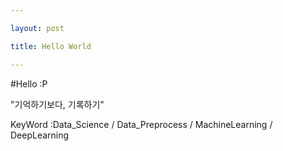 ```yaml
---

layout: post

title: Hello World

---
```


#Hello :P

"기억하기보다, 기록하기"

KeyWord :Data_Science / Data_Preprocess / MachineLearning / DeepLearning
